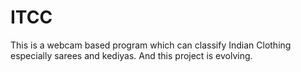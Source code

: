 # ITCC
This is a webcam based program which can classify Indian Clothing especially sarees and kediyas. And this project is evolving. 
